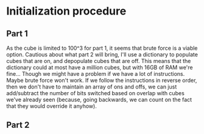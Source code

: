 # Initialization procedure

## Part 1
As the cube is limited to 100^3 for part 1, it seems that brute force is a viable option. Cautious about what part 2 will bring, I'll use a dictionary to populate cubes that are on, and depopulate cubes that are off. This means that the dictionary could at most have a million cubes, but with 16GB of RAM we're fine... Though we might have a problem if we have a lot of instructions. Maybe brute force won't work.
If we follow the instructions in reverse order, then we don't have to maintain an array of ons and offs, we can just add/subtract the number of bits switched based on overlap with cubes we've already seen (because, going backwards, we can count on the fact that they would override it anyhow). 

## Part 2